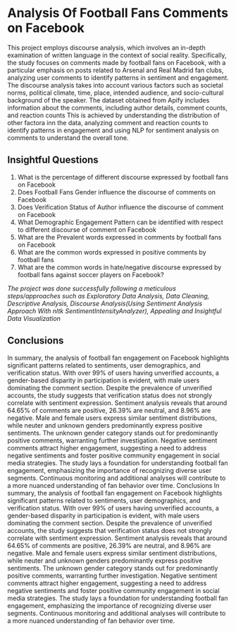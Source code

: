 # Analysis Of Football Fans Comments on Facebook
This project employs discourse analysis, which involves an in-depth examination of written language in the context of social reality. Specifically, the study focuses on comments made by football fans on Facebook, with a particular emphasis on posts related to Arsenal and Real Madrid fan clubs, analyzing user comments to identify patterns in sentiment and engagement. The discourse analysis takes into account various factors such as societal norms, political climate, time, place, intended audience, and socio-cultural background of the speaker. The dataset obtained from Apify includes information about the comments, including author details, comment counts, and reaction counts
This is achieved by understanding the distribution of other factora inn the data, analyzing comment and reaction counts to identify patterns in engagement and using NLP for sentiment analysis on comments to understand the overall tone.

## Insightful Questions

1. What is the percentage of different discourse expressed by football fans on Facebook
2. Does Football Fans Gender influence the discourse of comments on Facebook
3. Does Verification Status of Author influence the discourse of comment on Facebook
4. What Demographic Engagement Pattern can be identified with respect to different discourse of comment on Facebook
5. What are the Prevalent words expressed in comments by football fans on Facebook
6. What are the common words expressed in positive comments by football fans
7. What are the common words in hate/negative discourse expressed by football fans against soccer players on Facebook?

*The project was done successfully following a meticulous steps/approaches such as Exploratory Data Analysis, Data Cleaning, Descriptive Analysis, Discourse Analysis(Using Sentiment Analysis Approach With nltk SentimentIntensityAnalyzer), Appealing and Insightful Data Visualization*

## Conclusions
In summary, the analysis of football fan engagement on Facebook highlights significant patterns related to sentiments, user demographics, and verification status. With over 99% of users having unverified accounts, a gender-based disparity in participation is evident, with male users dominating the comment section. Despite the prevalence of unverified accounts, the study suggests that verification status does not strongly correlate with sentiment expression.
Sentiment analysis reveals that around 64.65% of comments are positive, 26.39% are neutral, and 8.96% are negative. Male and female users express similar sentiment distributions, while neuter and unknown genders predominantly express positive sentiments.
The unknown gender category stands out for predominantly positive comments, warranting further investigation. Negative sentiment comments attract higher engagement, suggesting a need to address negative sentiments and foster positive community engagement in social media strategies.
The study lays a foundation for understanding football fan engagement, emphasizing the importance of recognizing diverse user segments. Continuous monitoring and additional analyses will contribute to a more nuanced understanding of fan behavior over time.
Conclusions
In summary, the analysis of football fan engagement on Facebook highlights significant patterns related to sentiments, user demographics, and verification status. With over 99% of users having unverified accounts, a gender-based disparity in participation is evident, with male users dominating the comment section. Despite the prevalence of unverified accounts, the study suggests that verification status does not strongly correlate with sentiment expression.
Sentiment analysis reveals that around 64.65% of comments are positive, 26.39% are neutral, and 8.96% are negative. Male and female users express similar sentiment distributions, while neuter and unknown genders predominantly express positive sentiments.
The unknown gender category stands out for predominantly positive comments, warranting further investigation. Negative sentiment comments attract higher engagement, suggesting a need to address negative sentiments and foster positive community engagement in social media strategies.
The study lays a foundation for understanding football fan engagement, emphasizing the importance of recognizing diverse user segments. Continuous monitoring and additional analyses will contribute to a more nuanced understanding of fan behavior over time.

